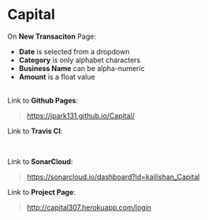# Capital

On **New Transaciton** Page: <br>
   * **Date** is selected from a dropdown<br>
   * **Category** is only alphabet characters<br>
   * **Business Name** can be alpha-numeric<br>
   * **Amount** is a float value<br><br>

Link to **Github Pages**:<br>
>https://jpark131.github.io/Capital/

Link to **Travis CI**:<br>
> 

<br>

Link to **SonarCloud**:<br>
>  https://sonarcloud.io/dashboard?id=kailishan_Capital

Link to **Project Page**:<br>
> http://capital307.herokuapp.com/login

